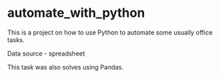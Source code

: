 # automate_with_python

This is a project on how to use Python to automate some usually office tasks.

Data source - spreadsheet

This task was also solves using Pandas.
